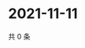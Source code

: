 # 2021-11-11

共 0 条

<!-- BEGIN WEIBO -->
<!-- 最后更新时间 Thu Nov 11 2021 18:00:40 GMT+0800 (China Standard Time) -->

<!-- END WEIBO -->
